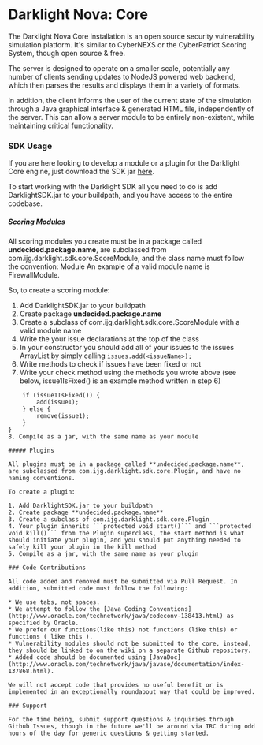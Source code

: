Darklight Nova: Core
====

The Darklight Nova Core installation is an open source security vulnerability simulation platform. It's similar to CyberNEXS or the CyberPatriot Scoring System, though open source & free.

The server is designed to operate on a smaller scale, potentially any number of clients sending updates to NodeJS powered web backend, which then parses the results and displays them in a variety of formats.

In addition, the client informs the user of the current state of the simulation through a Java graphical interface & generated HTML file, independently of the server. This can allow a server module to be entirely non-existent, while maintaining critical functionality.

### SDK Usage

If you are here looking to develop a module or a plugin for the Darklight Core engine, just download the SDK jar [here](https://github.com/nicatronTg/darklight-nova-core).

To start working with the Darklight SDK all you need to do is add DarklightSDK.jar to your buildpath, and you have access to the entire codebase.

##### Scoring Modules

All scoring modules you create must be in a package called **undecided.package.name**, are subclassed from com.ijg.darklight.sdk.core.ScoreModule, and the class name must follow the convention:
<function of the module>Module
An example of a valid module name is FirewallModule.

So, to create a scoring module:

1. Add DarklightSDK.jar to your buildpath
2. Create package **undecided.package.name**
3. Create a subclass of com.ijg.darklight.sdk.core.ScoreModule with a valid module name
4. Write the your issue declarations at the top of the class
5. In your constructor you should add all of your issues to the issues ArrayList by simply calling ```issues.add(<issueName>);```
6. Write methods to check if issues have been fixed or not
7. Write your check method using the methods you wrote above (see below, issue1IsFixed() is an example method written in step 6)
```public ArrayList<Issue> check() {
	if (issue1IsFixed()) {
		add(issue1);
	} else {
		remove(issue1);
	}
}
8. Compile as a jar, with the same name as your module

##### Plugins

All plugins must be in a package called **undecided.package.name**, are subclassed from com.ijg.darklight.sdk.core.Plugin, and have no naming conventions.

To create a plugin:

1. Add DarklightSDK.jar to your buildpath
2. Create package **undecided.package.name**
3. Create a subclass of com.ijg.darklight.sdk.core.Plugin
4. Your plugin inherits ```protected void start()``` and ```protected void kill()``` from the Plugin superclass, the start method is what should initiate your plugin, and you should put anything needed to safely kill your plugin in the kill method
5. Compile as a jar, with the same name as your plugin

### Code Contributions

All code added and removed must be submitted via Pull Request. In addition, submitted code must follow the following:

* We use tabs, not spaces.
* We attempt to follow the [Java Coding Conventions](http://www.oracle.com/technetwork/java/codeconv-138413.html) as specified by Oracle.
* We prefer our functions(like this) not functions (like this) or functions ( like this ).
* Vulnerability modules should not be submitted to the core, instead, they should be linked to on the wiki on a separate Github repository.
* Added code should be documented using [JavaDoc](http://www.oracle.com/technetwork/java/javase/documentation/index-137868.html).

We will not accept code that provides no useful benefit or is implemented in an exceptionally roundabout way that could be improved.

### Support

For the time being, submit support questions & inquiries through Github Issues, though in the future we'll be around via IRC during odd hours of the day for generic questions & getting started.